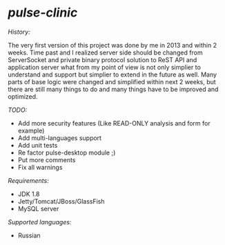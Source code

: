 # *pulse-clinic* #

*History:*

The very first version of this project was done by me in 2013 and within 2 weeks. Time past and I realized server side should
be changed from ServerSocket and private binary protocol solution to ReST API and application server what from my point of
view is not only simplier to understand and support but simplier to extend in the future as well. Many parts of base logic 
were changed and simplified within next 2 weeks, but there are still many things to do and many things have to be improved 
and optimized.

*TODO:*

* Add more security features (Like READ-ONLY analysis and form for example)
* Add multi-languages support
* Add unit tests
* Re factor pulse-desktop module ;)
* Put more comments
* Fix all warnings

*Requirements:*

* JDK 1.8
* Jetty/Tomcat/JBoss/GlassFish
* MySQL server

*Supported languages:*

* Russian
